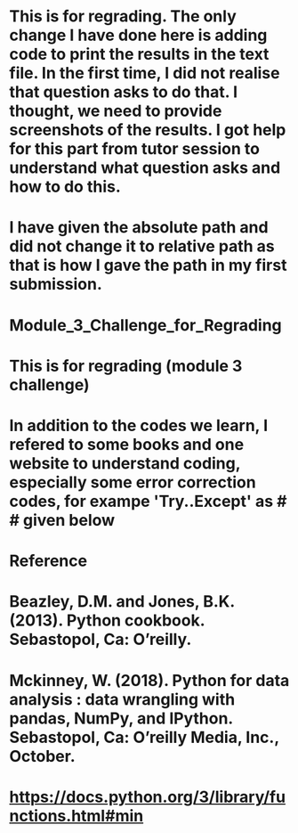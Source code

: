 # This is for regrading. The only change I have done here is adding code to print the results in the text file. In the first time, I did not realise that question asks  to do that. I thought, we need to provide screenshots of the results. I got help for this part from tutor session to understand what question asks and how to do this.

# I have given the absolute path and did not change it to relative path as that is how I gave the path in my first submission.

# Module_3_Challenge_for_Regrading
# This is for regrading (module 3 challenge)
# In addition to the codes we learn, I refered to some books and one website to understand coding, especially some error correction codes, for exampe 'Try..Except' as # # given below
# Reference
# Beazley, D.M. and Jones, B.K. (2013). Python cookbook. Sebastopol, Ca: O’reilly.
# Mckinney, W. (2018). Python for data analysis : data wrangling with pandas, NumPy, and IPython. Sebastopol, Ca: O’reilly Media, Inc., October.
# https://docs.python.org/3/library/functions.html#min
